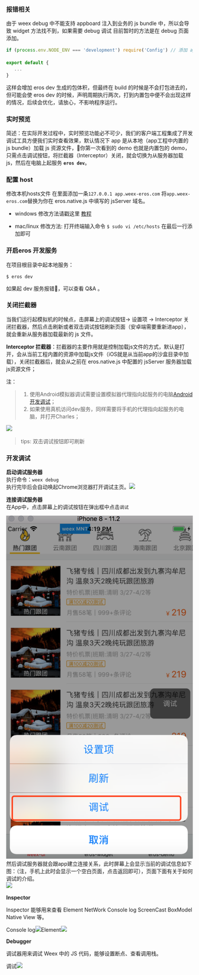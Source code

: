 ### 报错相关
由于 weex debug 中不能支持 appboard 注入到业务的 js bundle 中，所以会导致 widget 方法找不到，如果需要 debug 调试 目前暂时的方法是在 debug 页面添加。
```js
if (process.env.NODE_ENV === 'development') require('Config') // 添加 appboard 路径即可 默认 Config

export default {
   ...
}
```
这样会增加 eros dev 生成的包体积，但最终在 build 的时候是不会打包进去的，但可能会使 eros dev 的时候，声明周期执行两次，打到内置包中便不会出现这样的情况，后续会优化，请放心，不影响程序运行。
### 实时预览

简述：在实际开发过程中，实时预览功能必不可少，我们的客户端工程集成了开发调试工具方便我们实时查看效果，默认情况下 app 是从本地（app工程中内置的 js bundle）加载 js 资源文件，你第一次看到的 demo 也就是内置包的 demo，只需点击调试按钮，将拦截器（Interceptor）关闭，就会切换为从服务器加载 js，然后在电脑上起服务 **`eros dev`**。

### **配置 host**

修改本机hosts文件 在里面添加一条`127.0.0.1 app.weex-eros.com` 将`app.weex-eros.com`替换为你在 eros.native.js 中填写的 jsServer 域名。

* windows 修改方法请戳这里 [教程](https://jingyan.baidu.com/article/b907e627d86be046e6891c41.html)

* mac/linux 修改方法: 打开终端输入命令 `$ sudo vi /etc/hosts` 在最后一行添加即可 

### **开启eros 开发服务**

在项目根目录中起本地服务：

```
$ eros dev
```

如果起 dev 服务报错，可以查看 Q&A 。


### **关闭拦截器**

当我们运行起模拟机的时候点，击屏幕上的调试按钮-&gt; 设置项 -&gt; Interceptor 关闭拦截器，然后点击刷新或者双击调试按钮刷新页面（安卓端需要重新进app），就会重新从服务器加载最新的 js 文件。

**Interceptor 拦截器**：拦截器的主要作用就是控制加载js文件的方式，默认是打开，会从当前工程内置的资源中加载js文件（iOS就是从当前app的沙盒目录中加载），关闭拦截器后，就会从之前在 eros.native.js 中配置的 jsServer 服务器加载js资源文件；

注：

> 1. 使用Android模拟器调试需要设置模拟器代理指向起服务的电脑[Android开发调试](https://github.com/bmfe/eros-template/wiki/Android-%E7%8E%AF%E5%A2%83%E6%90%AD%E5%BB%BA)；  
> 2. 如果使用真机访问dev服务，同样需要将手机的代理指向起服务的电脑，并打开Charles；

![](https://img.benmu-health.com/gitbook/AppShow.gif)

> tips: 双击调试按钮即可刷新

### 开发调试

**启动调试服务器**  
执行命令：`weex debug`  
执行完毕后会自动唤起Chrome浏览器打开调试主页。![](https://img.benmu-health.com/gitbook/import11.png)

**连接调试服务器**  
在App中，点击屏幕上的调试按钮在弹出框中点击`调试`

![](./image/debug.png)
然后调试服务器就会跟app建立连接关系，此时屏幕上会显示当前的调试信息如下图：（注，手机上此时会显示一个空白页面，点击返回即可），页面下面有关于如何调试的介绍。  
![](https://img.benmu-health.com/gitbook/import1.png)

**Inspector**

Inspector 能够用来查看 Element  NetWork  Console log  ScreenCast  BoxModel  Native View 等。

Console log![](https://img.benmu-health.com/gitbook/impor22t.png)Element![](https://img.benmu-health.com/gitbook/import33.png)

**Debugger**

调试器用来调试 Weex 中的 JS 代码，能够设置断点、查看调用栈。

调试![](https://img.benmu-health.com/gitbook/import4.png)

